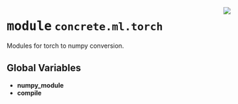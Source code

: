 <!-- markdownlint-disable -->

<a href="https://github.com/zama-ai/concrete-ml-internal/tree/release/1.0.x/src/concrete/ml/torch/__init__.py#L0"><img align="right" style="float:right;" src="https://img.shields.io/badge/-source-cccccc?style=flat-square"></a>

# <kbd>module</kbd> `concrete.ml.torch`

Modules for torch to numpy conversion.

## **Global Variables**

- **numpy_module**
- **compile**
